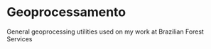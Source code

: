 Geoprocessamento
================

General geoprocessing utilities used on my work at Brazilian Forest Services
